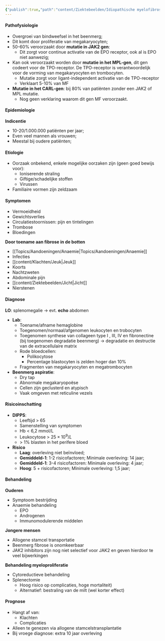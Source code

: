 ```yaml
---
{"publish":true,"path":"content/Ziektebeelden/Idiopathische myelofibrose.md","permalink":"/content/ziektebeelden/idiopathische-myelofibrose/","title":"Idiopathische myelofibrose","tags":["Oncologie/Hemato-oncologie","Ziektebeeld"]}
---
```





#### Pathofysiologie
- Overgroei van bindweefsel in het beenmerg;
- Dit komt door proliferatie van megakaryocyten;
- 50-60% veroorzaakt door **mutatie in JAK2 gen**:
	- Dit zorgt voor continue activatie van de EPO receptor, ook al is EPO niet aanwezig;
- Kan ook veroorzaakt worden door **mutatie in het MPL-gen**, dit gen codeert voor de TPO-receptor. De TPO-receptor is verantwoordelijk voor de vorming van megakaryocyten en trombocyten. 
	- Mutatie zorgt voor ligant-independent activatie van de TPO-receptor
	- Verklaart 5-10% van MF
- **Mutatie in het CARL-gen**: bij 80% van patiënten zonder een JAK2 of MPL mutatie. 
	- Nog geen verklaring waarom dit gen MF veroorzaakt.

#### Epidemiologie
**Indicentie**
- 10-20/1.000.000 patiënten per jaar;
- Even veel mannen als vrouwen;
- Meestal bij oudere patiënten;

#### Etiologie
- Oorzaak onbekend, enkele mogelijke oorzaken zijn (geen goed bewijs voor): 
	- Ioniserende straling
	- Giftige/schadelijke stoffen
	- Virussen
- Familiaire vormen zijn zeldzaam
#### Symptomen
- Vermoeidheid
- Gewichtsverlies
- Circulatiestoornissen: pijn en tintelingen
- Trombose
- Bloedingen

**Door toename aan fibrose in de botten**
- [[Topics/Aandoeningen/Anaemie\|Topics/Aandoeningen/Anaemie]]
- Infecties
- [[content/Klachten/Jeuk\|Jeuk]]
- Koorts
- Nachtzweten
- Abdominale pijn
- [[content/Ziektebeelden/Jicht\|Jicht]] 
- Nierstenen

#### Diagnose
**LO**: splenomegalie → evt. **echo** abdomen
- **Lab**:
	- Toename/afname hemaglobine
	- Toegenomen/normaal/afgenomen leukocyten en trobocyten
	- Toegenomen synthese van collageen type I , III, IV en fibronectine (bij toegenomen degradatie beenmerg) → degradatie en destructie van de extracellulaire matrix
	- Rode bloedcellen:
		- Polikocytose
		- Percentage blastocyten is zelden hoger dan 10%
	- Fragmenten van megakaryocyten en megatrombocyten
- **Beenmerg aspiratie**:
	- Dry tap 
	- Abnormale megakaryopoëse
	- Cellen zijn geclusterd en atypisch
	- Vaak omgeven met reticuline vezels

#### Risicoinschatting
- **DIPPS**:
	- Leeftijd > 65
	- Samenstelling van symptomen
	- Hb < 6,2 mmol/L
	- Leukocytose > $25 \times 10^9/L$ 
	- \> 1% blasten in het perifere bloed
- **Risico**
	- **Laag**: overleving niet beïnvloed;
	- **Gemiddeld-1**: 1-2 risicofactoren; Minimale overleving: 14 jaar;
	- **Gemiddeld-1**: 3-4 risicofactoren: Minimale overleving: 4 jaar;
	- **Hoog**: 5 + risicofactoren; Minimale overleving: 1,5 jaar;

#### Behandeling
**Ouderen**
- Symptoom bestrijding
- Anaemie behandeling
	- EPO 
	- Androgenen
	- Immunomodulerende middelen 

**Jongere mensen**
- Allogene stamcel transportatie
- Beenmerg fibrose is onomkeerbaar
- JAK2 inhibitors zijn nog niet selectief voor JAK2 en geven hierdoor te veel bijwerkingen

**Behandeling myeloproliferatie**
- Cytoreductieve behandeling
- Splenectomie 
	- Hoog risico op complicaties, hoge mortaliteit)
	- Alternatief: bestraling van de milt (wel korter effect)

#### Prognose
- Hangt af van:
	- Klachten
	- Complicaties
- Alleen te genezen via allogene stamcelstransplantatie
- Bij vroege diagnose: extra 10 jaar overleving